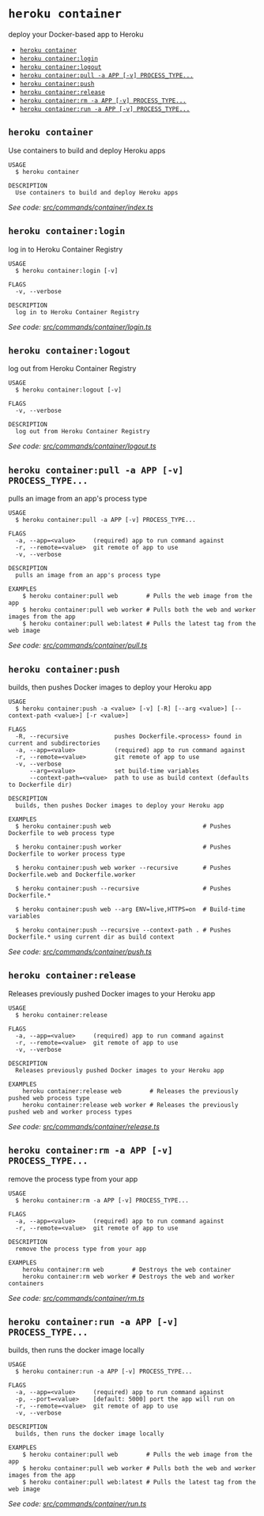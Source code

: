 `heroku container`
==================

deploy your Docker-based app to Heroku

* [`heroku container`](#heroku-container)
* [`heroku container:login`](#heroku-containerlogin)
* [`heroku container:logout`](#heroku-containerlogout)
* [`heroku container:pull -a APP [-v] PROCESS_TYPE...`](#heroku-containerpull--a-app--v-process_type)
* [`heroku container:push`](#heroku-containerpush)
* [`heroku container:release`](#heroku-containerrelease)
* [`heroku container:rm -a APP [-v] PROCESS_TYPE...`](#heroku-containerrm--a-app--v-process_type)
* [`heroku container:run -a APP [-v] PROCESS_TYPE...`](#heroku-containerrun--a-app--v-process_type)

## `heroku container`

Use containers to build and deploy Heroku apps

```
USAGE
  $ heroku container

DESCRIPTION
  Use containers to build and deploy Heroku apps
```

_See code: [src/commands/container/index.ts](https://github.com/heroku/cli/blob/v10.0.0/packages/cli/src/commands/container/index.ts)_

## `heroku container:login`

log in to Heroku Container Registry

```
USAGE
  $ heroku container:login [-v]

FLAGS
  -v, --verbose

DESCRIPTION
  log in to Heroku Container Registry
```

_See code: [src/commands/container/login.ts](https://github.com/heroku/cli/blob/v10.0.0/packages/cli/src/commands/container/login.ts)_

## `heroku container:logout`

log out from Heroku Container Registry

```
USAGE
  $ heroku container:logout [-v]

FLAGS
  -v, --verbose

DESCRIPTION
  log out from Heroku Container Registry
```

_See code: [src/commands/container/logout.ts](https://github.com/heroku/cli/blob/v10.0.0/packages/cli/src/commands/container/logout.ts)_

## `heroku container:pull -a APP [-v] PROCESS_TYPE...`

pulls an image from an app's process type

```
USAGE
  $ heroku container:pull -a APP [-v] PROCESS_TYPE...

FLAGS
  -a, --app=<value>     (required) app to run command against
  -r, --remote=<value>  git remote of app to use
  -v, --verbose

DESCRIPTION
  pulls an image from an app's process type

EXAMPLES
    $ heroku container:pull web        # Pulls the web image from the app
    $ heroku container:pull web worker # Pulls both the web and worker images from the app
    $ heroku container:pull web:latest # Pulls the latest tag from the web image
```

_See code: [src/commands/container/pull.ts](https://github.com/heroku/cli/blob/v10.0.0/packages/cli/src/commands/container/pull.ts)_

## `heroku container:push`

builds, then pushes Docker images to deploy your Heroku app

```
USAGE
  $ heroku container:push -a <value> [-v] [-R] [--arg <value>] [--context-path <value>] [-r <value>]

FLAGS
  -R, --recursive             pushes Dockerfile.<process> found in current and subdirectories
  -a, --app=<value>           (required) app to run command against
  -r, --remote=<value>        git remote of app to use
  -v, --verbose
      --arg=<value>           set build-time variables
      --context-path=<value>  path to use as build context (defaults to Dockerfile dir)

DESCRIPTION
  builds, then pushes Docker images to deploy your Heroku app

EXAMPLES
  $ heroku container:push web                          # Pushes Dockerfile to web process type

  $ heroku container:push worker                       # Pushes Dockerfile to worker process type

  $ heroku container:push web worker --recursive       # Pushes Dockerfile.web and Dockerfile.worker

  $ heroku container:push --recursive                  # Pushes Dockerfile.*

  $ heroku container:push web --arg ENV=live,HTTPS=on  # Build-time variables

  $ heroku container:push --recursive --context-path . # Pushes Dockerfile.* using current dir as build context
```

_See code: [src/commands/container/push.ts](https://github.com/heroku/cli/blob/v10.0.0/packages/cli/src/commands/container/push.ts)_

## `heroku container:release`

Releases previously pushed Docker images to your Heroku app

```
USAGE
  $ heroku container:release

FLAGS
  -a, --app=<value>     (required) app to run command against
  -r, --remote=<value>  git remote of app to use
  -v, --verbose

DESCRIPTION
  Releases previously pushed Docker images to your Heroku app

EXAMPLES
    heroku container:release web        # Releases the previously pushed web process type
    heroku container:release web worker # Releases the previously pushed web and worker process types
```

_See code: [src/commands/container/release.ts](https://github.com/heroku/cli/blob/v10.0.0/packages/cli/src/commands/container/release.ts)_

## `heroku container:rm -a APP [-v] PROCESS_TYPE...`

remove the process type from your app

```
USAGE
  $ heroku container:rm -a APP [-v] PROCESS_TYPE...

FLAGS
  -a, --app=<value>     (required) app to run command against
  -r, --remote=<value>  git remote of app to use

DESCRIPTION
  remove the process type from your app

EXAMPLES
    heroku container:rm web        # Destroys the web container
    heroku container:rm web worker # Destroys the web and worker containers
```

_See code: [src/commands/container/rm.ts](https://github.com/heroku/cli/blob/v10.0.0/packages/cli/src/commands/container/rm.ts)_

## `heroku container:run -a APP [-v] PROCESS_TYPE...`

builds, then runs the docker image locally

```
USAGE
  $ heroku container:run -a APP [-v] PROCESS_TYPE...

FLAGS
  -a, --app=<value>     (required) app to run command against
  -p, --port=<value>    [default: 5000] port the app will run on
  -r, --remote=<value>  git remote of app to use
  -v, --verbose

DESCRIPTION
  builds, then runs the docker image locally

EXAMPLES
    $ heroku container:pull web        # Pulls the web image from the app
    $ heroku container:pull web worker # Pulls both the web and worker images from the app
    $ heroku container:pull web:latest # Pulls the latest tag from the web image
```

_See code: [src/commands/container/run.ts](https://github.com/heroku/cli/blob/v10.0.0/packages/cli/src/commands/container/run.ts)_
